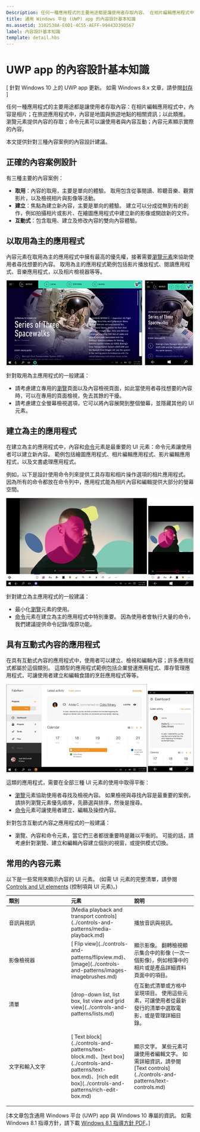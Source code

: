 ```yaml
---
Description: 任何一種應用程式的主要用途都是讓使用者存取內容。 在相片編輯應用程式中，內容是相片；在旅遊應用程式中，內容是地圖與旅遊地點的相關資訊；依此類推。
title: 通用 Windows 平台 (UWP) app 的內容設計基本知識
ms.assetid: 3102530A-E0D1-4C55-AEFF-99443D39D567
label: 內容設計基本知識
template: detail.hbs
---
```


#  UWP app 的內容設計基本知識


\[ 針對 Windows 10 上的 UWP app 更新。 如需 Windows 8.x 文章，請參閱[封存](http://go.microsoft.com/fwlink/p/?linkid=619132) \]


任何一種應用程式的主要用途都是讓使用者存取內容：在相片編輯應用程式中，內容是相片；在旅遊應用程式中，內容是地圖與旅遊地點的相關資訊；以此類推。 瀏覽元素提供內容的存取；命令元素可以讓使用者與內容互動；內容元素顯示實際的內容。

本文提供針對三種內容案例的內容設計建議。

## <span id="Design_for_the_right_content_scenario"> </span> <span id="design_for_the_right_content_scenario"> </span> <span id="DESIGN_FOR_THE_RIGHT_CONTENT_SCENARIO"> </span>正確的內容案例設計


有三種主要的內容案例：

-   **取用**：內容的取用，主要是單向的體驗。 取用包含從事閱讀、聆聽音樂、觀賞影片，以及檢視相片與影像等活動。
-   **建立**：焦點為建立新內容，主要是單向的體驗。 建立可以分成從無到有的創作，例如拍攝相片或影片、在繪圖應用程式中建立新的影像或開啟新的文件。
-   **互動式**：包含取用、建立及修改內容的雙向內容體驗。

## <span id="Consumption-focused_apps"> </span> <span id="consumption-focused_apps"> </span> <span id="CONSUMPTION-FOCUSED_APPS"> </span>以取用為主的應用程式


內容元素在取用為主的應用程式中擁有最高的優先權，接著需要[瀏覽元素](navigation-basics.md)來協助使用者尋找想要的內容。 取用為主的應用程式範例包括影片播放程式、閱讀應用程式、音樂應用程式，以及相片檢視器等等。

![新聞閱讀應用程式](images/news-reader/v2/newsreader-v2-tablet-phone.png)

針對取用為主應用程式的一般建議：

-   請考慮建立專用的[瀏覽](navigation-basics.md)頁面以及內容檢視頁面，如此當使用者尋找想要的內容時，可以在專用的頁面檢視，免去其餘的干擾。
-   請考慮建立全螢幕檢視選項，它可以將內容展開到整個螢幕，並隱藏其他的 UI 元素。

## <span id="Creation-focused_apps"> </span> <span id="creation-focused_apps"> </span> <span id="CREATION-FOCUSED_APPS"> </span>建立為主的應用程式


在建立為主的應用程式中，內容和[命令](commanding-basics.md)元素是最重要的 UI 元素：命令元素讓使用者可以建立新內容。 範例包括繪圖應用程式、相片編輯應用程式、影片編輯應用程式，以及文書處理應用程式。

例如，以下是設計使用命令列來提供工具存取和相片操作選項的相片應用程式。 因為所有的命令都放在命令列中，應用程式能為相片內容和編輯提供大部分的螢幕空間。

![使用主動式畫布的相片編輯應用程式範例](images/photo-editor/uap-photo-tabletphone-sbs.png)

針對建立為主應用程式的一般建議：

-   最小化[瀏覽](navigation-basics.md)元素的使用。
-   [命令](commanding-basics.md)元素在建立為主的應用程式中特別重要。 因為使用者會執行大量的命令，我們建議提供命令記錄/復原功能。

## <span id="Apps_with_interactive_content"> </span> <span id="apps_with_interactive_content"> </span> <span id="APPS_WITH_INTERACTIVE_CONTENT"> </span>具有互動式內容的應用程式


在具有互動式內容的應用程式中，使用者可以建立、檢視和編輯內容；許多應用程式都屬於這個類別。 這類型的應用程式範例包括企業營運應用程式、庫存管理應用程式，可讓使用者建立和編輯食譜的烹飪應用程式等等。

![共同作業工具設計，具有互動式內容的應用程式](images/collaboration-tool/uap-collaboration-tabphone-700.png)

這類的應用程式，需要在全部三種 UI 元素的使用中取得平衡：

-   [瀏覽](navigation-basics.md)元素協助使用者尋找及檢視內容。 如果檢視與尋找內容是最重要的案例，請排列瀏覽元素優先順序，先篩選與排序，然後是搜尋。
-   [命令](commanding-basics.md)元素可讓使用者建立、編輯及操控內容。

針對包含互動式內容之應用程式的一般建議：

-   瀏覽、內容和命令元素，當它們三者都很重要時是難以平衡的。 可能的話，請考慮針對瀏覽、建立和編輯內容建立個別的視窗，或提供模式切換。

## <span id="Commonly_used_content_elements"> </span> <span id="commonly_used_content_elements"> </span> <span id="COMMONLY_USED_CONTENT_ELEMENTS"> </span>常用的內容元素


以下是一些常用來顯示內容的 UI 元素。 (如需 UI 元素的完整清單，請參閱 [Controls and UI elements](https://msdn.microsoft.com/library/windows/apps/dn611856) (控制項與 UI 元素)。)

<table>
<colgroup>
<col width="33%" />
<col width="33%" />
<col width="33%" />
</colgroup>
<thead>
<tr class="header">
<th align="left">類別</th>
<th align="left">元素</th>
<th align="left">說明</th>
</tr>
</thead>
<tbody>
<tr class="odd">
<td align="left">音訊與視訊</td>
<td align="left">[Media playback and transport controls](../controls-and-patterns/media-playback.md)</td>
<td align="left">播放音訊與視訊。</td>
</tr>
<tr class="even">
<td align="left">影像檢視器</td>
<td align="left">[
            Flip view](../controls-and-patterns/flipview.md)、[image](../controls-and-patterns/images-imagebrushes.md)</td>
<td align="left">顯示影像。 翻轉檢視顯示集合中的影像 (一次一個影像)，例如相簿中的相片或是產品詳細資料頁面中的項目。</td>
</tr>
<tr class="odd">
<td align="left">清單</td>
<td align="left">[drop-down list, list box, list view and grid view](../controls-and-patterns/lists.md)</td>
<td align="left">在互動式清單或方格中呈現項目。 使用這些元素，可讓使用者從最新發行的清單中選取電影，或是管理詳細目錄。</td>
</tr>
<tr class="even">
<td align="left">文字和輸入文字</td>
<td align="left"><p>[
            Text block](../controls-and-patterns/text-block.md)、[text box](../controls-and-patterns/text-box.md)、[rich edit box](../controls-and-patterns/rich-edit-box.md)</p>
</td>
<td align="left">顯示文字。 某些元素可讓使用者編輯文字。 如需詳細資訊，請參閱[Text controls](../controls-and-patterns/text-controls.md)</td>
</tr>
</tbody>
</table>

 

\[本文章包含通用 Windows 平台 (UWP) app 與 Windows 10 專屬的資訊。 如需 Windows 8.1 指導方針，請下載 [Windows 8.1 指導方針 PDF](https://go.microsoft.com/fwlink/p/?linkid=258743)。\]

 

 






<!--HONumber=Mar16_HO1-->


